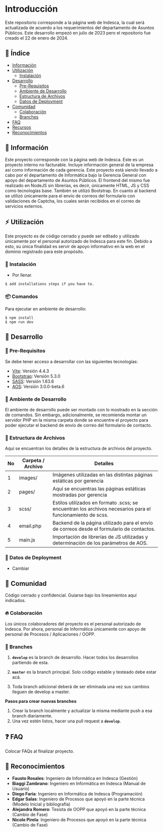 # Introducción
Este repositorio corresponde a la página web de Indesca, la cual será actualizada de acuerdo a los requerimientos del departamento de Asuntos Públicos. Este desarrollo empezó en julio de 2023 pero el repositorio fue creado el 22 de enero de 2024.

## :ledger: Índice

- [Información](#beginner-información)
- [Utilización](#zap-utilización)
  - [Instalación](#electric_plug-instalación)
- [Desarrollo](#wrench-desarrollo)
  - [Pre-Requisitos](#notebook-pre-requisitos)
  - [Ambiente de Desarrollo](#nut_and_bolt-ambiente-de-desarrollo)
  - [Estructura de Archivos](#file_folder-estructura-de-archivos)
  - [Datos de Deployment](#rocket-datos-de-deployment)  
- [Comunidad](#cherry_blossom-comunidad)
  - [Colaboración](#fire-colaboración)
  - [Branches](#cactus-branches)
- [FAQ](#question-faq)
- [Recursos](#page_facing_up-recursos)
- [Reconocimientos](#star2-reconocimientos)

##  :beginner: Información
Este proyecto corresponde con la página web de Indesca. Este es un proyecto interno no facturable. Incluye información general de la empresa así como información de cada gerencia. Este proyecto está siendo llevado a cabo por el departamento de Informática bajo la Gerencia General con apoyo del departamento de Asuntos Públicos. El frontend del mismo fue realizado en NodeJS sin librerías, es decir, únicamente HTML, JS y CSS como tecnologías base. También se utilizó Bootstrap. En cuanto al backend se utilizó únicamente para el envío de correos del formulario con validaciones de Captcha, los cuales serán recibidos en el correo de servicios externos.

## :zap: Utilización
Este proyecto es de código cerrado y puede ser editado y utilizado únicamente por el personal autorizado de Indesca para este fin. Debido a esto, su única finalidad es servir de apoyo informativo en la web en el dominio registrado para este propósito.

###  :electric_plug: Instalación
- Por llenar.

```
$ add installations steps if you have to.
```

###  :package: Comandos
Para ejecutar en ambiente de desarrollo:

```
$ npm install
$ npm run dev
```

##  :wrench: Desarrollo

### :notebook: Pre-Requisitos
Se debe tener acceso a desarrollar con las siguientes tecnologías:
- [Vite](https://vitejs.dev/): Versión 4.4.3
- [Bootstrap](https://vuejs.org/): Versión 5.3.0
- [SASS](https://sass-lang.com/): Versión 1.63.6
- [AOS](https://michalsnik.github.io/aos/): Versión 3.0.0-beta.6

###  :nut_and_bolt: Ambiente de Desarrollo
El ambiente de desarrollo puede ser montado con lo mostrado en la sección de comandos. Sin embargo, adicionalmente, se recomienda montar un servidor PHP en la misma carpeta donde se encuentre el proyecto para poder ejecutar el backend de envío de correo del formulario de contacto.

###  :file_folder: Estructura de Archivos
Aquí se encuentran los detalles de la estructura de archivos del proyecto.

| No | Carpeta / Archivo | Detalles 
|----|------------|-------|
| 1  | images/ | Imágenes utilizadas en las distintas páginas estáticas por gerencia
| 2  | pages/ | Aquí se encuentras las páginas estáticas mostradas por gerencia
| 3  | scss/ | Estilos utilizados en formato .scss; se encuentran los archivos necesarios para el funcionamiento de scss.
| 4  | email.php | Backend de la página utilizado para el envío de correos desde el formulario de contactos.
| 5  | main.js | Importación de librerías de JS utilizadas y determinación de los parámetros de AOS.

### :rocket: Datos de Deployment
- Cambiar

## :cherry_blossom: Comunidad

Código cerrado y confidencial. Guiarse bajo los lineamientos aquí indicados.

 ###  :fire: Colaboración
Los únicos colaboradores del proyecto es el personal autorizado de Indesca. Por ahora, personal de Informática únicamente con apoyo de personal de Procesos / Aplicaciones / OOPP.

 ### :cactus: Branches

1. **`develop`** es la branch de desarrollo. Hacer todos los desarrollos partiendo de esta.

2. **`master`** es la branch principal. Solo código estable y testeado debe estar acá.

3. Toda branch adicional deberá de ser eliminada una vez sus cambios lleguen de develop a master.

**Pasos para crear nuevas branches**

1. Crear la branch localmente y actualizar la misma mediante push a esa branch diariamente.
2. Una vez estén listos, hacer una pull request a **`develop`**.

## :question: FAQ
Colocar FAQs al finalizar proyecto.

## :star2: Reconocimientos
- **Fausto Rosales**: Ingeniero de Informática en Indesca (Gestión)
- **Biaggi Zambrano**: Ingeniero en Informática en Indesca (Manual de Usuario)
- **Diego Faria**: Ingeniero en Informática de Indesca (Programación)
- **Edgar Salas**: Ingeniero de Procesos que apoyó en la parte técnica (Modelo Inicial y bibliografía)
- **Alejandra Romero**: Tesista de OOPP que apoyó en la parte técnica (Cambio de Fase)
- **Nicole Pirela**: Ingeniero de Procesos que apoyó en la parte técnica (Cambio de Fase)
